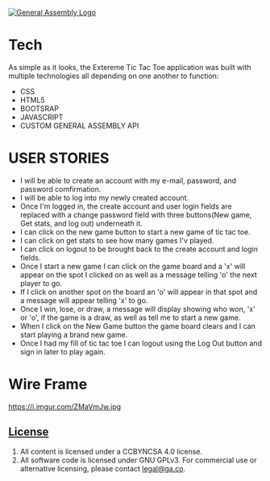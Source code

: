 [![General Assembly Logo](https://camo.githubusercontent.com/1a91b05b8f4d44b5bbfb83abac2b0996d8e26c92/687474703a2f2f692e696d6775722e636f6d2f6b6538555354712e706e67)](https://generalassemb.ly/education/web-development-immersive)

# Tech
As simple as it looks, the Extereme Tic Tac Toe application was built with multiple technologies all depending on one another to function:

* CSS
* HTML5
* BOOTSRAP
* JAVASCRIPT
* CUSTOM GENERAL ASSEMBLY API


# USER STORIES
* I will be able to create an account with my e-mail, password, and password comfirmation.
* I will be able to log into my newly created account.
* Once I'm logged in, the create account and user login fields are replaced with a change password field with three buttons(New game, Get stats, and log out) underneath it.
* I can click on the new game button to start a new game of tic tac toe.
* I can click on get stats to see how many games I'v played.
* I can click on logout to be brought back to the create account and login fields.
* Once I start a new game I can click on the game board and a 'x' will appear on the spot I clicked on as well as a message telling 'o' the next player to go.
* If I click on another spot on the board an 'o' will appear in that spot and a message will appear telling 'x' to go.
* Once I win, lose, or draw, a message will display showing who won, 'x' or 'o', if the game is a draw, as well as tell me to start a new game.
* When I click on the New Game button the game board clears and I can start playing a brand new game.
* Once I had my fill of tic tac toe I can logout using the Log Out button and sign in later to play again.


# Wire Frame
https://i.imgur.com/ZMaVmJw.jpg



## [License](LICENSE)

1. All content is licensed under a CC­BY­NC­SA 4.0 license.
1. All software code is licensed under GNU GPLv3. For commercial use or
    alternative licensing, please contact legal@ga.co.

